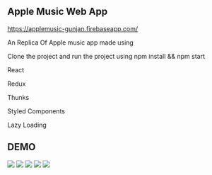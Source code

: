 ## Apple Music Web App
https://applemusic-gunjan.firebaseapp.com/

An Replica Of Apple music app made using

Clone the project and run the project using npm install && npm start

React

Redux

Thunks

Styled Components

Lazy Loading

## DEMO

![](gif/Demo5.gif)
![](gif/Demo1.gif)
![](gif/Demo2.gif)
![](gif/Demo3.gif)
![](gif/Demo4.gif)
